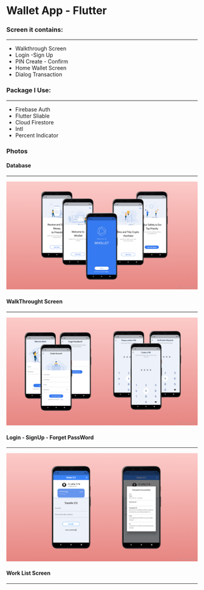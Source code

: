 <h1>
        Wallet App - Flutter
    </h1>
     <h3>
        Screen it contains:
    </h3>
    <hr>
    <ul>
        <li>
            Walkthrough Screen
        </li>
        <li>
            Login -Sign Up
        </li>
        <li>
            PIN Create - Confirm
        </li>
        <li>
            Home Wallet Screen
        </li>
        <li>
            Dialog Transaction
        </li>
    </ul>
     <h3>
        Package I Use:
    </h3>
    <hr>
    <ul>
        <li>
            Firebase Auth
        </li>
        <li>
            Flutter Sliable
        </li>
        <li>
            Cloud Firestore
        </li>
        <li>
            Intl
        </li>
        <li>
            Percent Indicator
        </li>
    </ul>
    <h3> Photos </h3>
    <h4> Database </h4>
    <hr>
    <img src="https://raw.githubusercontent.com/tuutaii/Wallet/main/P1.png" alt="">
    <h4> WalkThrought Screen </h4>
    <hr>
    <img src="https://raw.githubusercontent.com/tuutaii/Wallet/main/P2.png" alt="">
    <h4> Login - SignUp - Forget PassWord</h4>
    <hr>
    <img src="https://raw.githubusercontent.com/tuutaii/Wallet/main/P3.png" alt="">
    <h4> Work List Screen </h4>
    <hr>
   